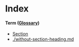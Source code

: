 # Index

#### Term ([Glossary][1])

-   [Section][2]
-   [./without-section-heading.md][3]

[1]: ./glossary.md#term

[2]: ./with-section-heading.md#section

[3]: ./without-section-heading.md
